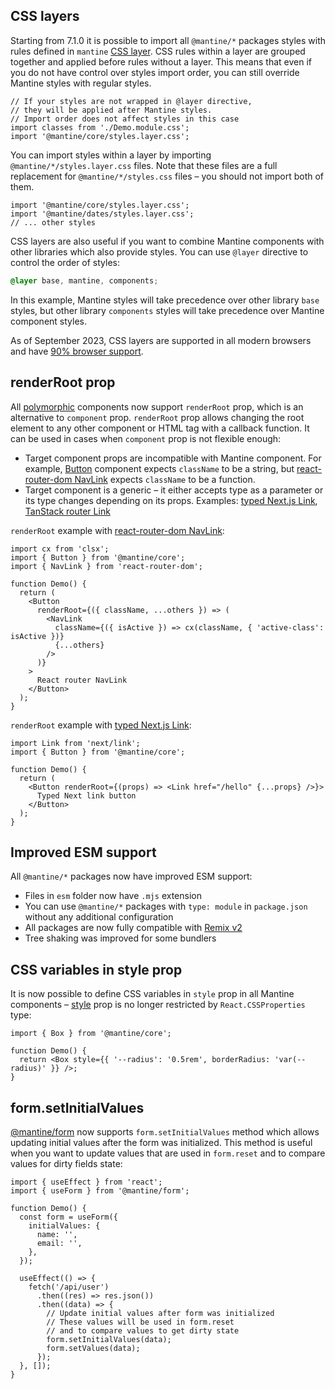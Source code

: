 ## CSS layers

Starting from 7.1.0 it is possible to import all `@mantine/*` packages styles with rules
defined in `mantine` [CSS layer](https://developer.mozilla.org/en-US/docs/Web/CSS/@layer).
CSS rules within a layer are grouped together and applied before rules without a layer. This means that
even if you do not have control over styles import order, you can still override Mantine styles with
regular styles.

```tsx
// If your styles are not wrapped in @layer directive,
// they will be applied after Mantine styles.
// Import order does not affect styles in this case
import classes from './Demo.module.css';
import '@mantine/core/styles.layer.css';
```

You can import styles within a layer by importing `@mantine/*/styles.layer.css` files.
Note that these files are a full replacement for `@mantine/*/styles.css` files –
you should not import both of them.

```tsx
import '@mantine/core/styles.layer.css';
import '@mantine/dates/styles.layer.css';
// ... other styles
```

CSS layers are also useful if you want to combine Mantine components with other libraries which also
provide styles. You can use `@layer` directive to control the order of styles:

```scss
@layer base, mantine, components;
```

In this example, Mantine styles will take precedence over other library `base` styles, but other library
`components` styles will take precedence over Mantine component styles.

As of September 2023, CSS layers are supported in all modern browsers and have [90% browser support](https://caniuse.com/css-cascade-layers).

## renderRoot prop

All [polymorphic](https://mantine.dev/guides/polymorphic) components now support `renderRoot` prop, which
is an alternative to `component` prop. `renderRoot` prop allows changing the root element
to any other component or HTML tag with a callback function. It can be used in cases when
`component` prop is not flexible enough:

- Target component props are incompatible with Mantine component. For example, [Button](https://mantine.dev/core/button) component expects `className`
  to be a string, but [react-router-dom NavLink](https://reactrouter.com/en/6.16.0/components/nav-link) expects
  `className` to be a function.
- Target component is a generic – it either accepts type as a parameter or its type changes depending
  on its props. Examples: [typed Next.js Link](https://nextjs.org/docs/app/building-your-application/configuring/typescript#statically-typed-links), [TanStack router Link](https://tanstack.com/router/v1)

`renderRoot` example with [react-router-dom NavLink](https://reactrouter.com/en/6.16.0/components/nav-link):

```tsx
import cx from 'clsx';
import { Button } from '@mantine/core';
import { NavLink } from 'react-router-dom';

function Demo() {
  return (
    <Button
      renderRoot={({ className, ...others }) => (
        <NavLink
          className={({ isActive }) => cx(className, { 'active-class': isActive })}
          {...others}
        />
      )}
    >
      React router NavLink
    </Button>
  );
}
```

`renderRoot` example with [typed Next.js Link](https://nextjs.org/docs/app/building-your-application/configuring/typescript#statically-typed-links):

```tsx
import Link from 'next/link';
import { Button } from '@mantine/core';

function Demo() {
  return (
    <Button renderRoot={(props) => <Link href="/hello" {...props} />}>
      Typed Next link button
    </Button>
  );
}
```

## Improved ESM support

All `@mantine/*` packages now have improved ESM support:

- Files in `esm` folder now have `.mjs` extension
- You can use `@mantine/*` packages with `type: module` in `package.json` without any additional configuration
- All packages are now fully compatible with [Remix v2](https://remix.run/blog/remix-v2)
- Tree shaking was improved for some bundlers

## CSS variables in style prop

It is now possible to define CSS variables in `style` prop in all Mantine components –
[style](https://mantine.dev/styles/style) prop is no longer restricted by `React.CSSProperties` type:

```tsx
import { Box } from '@mantine/core';

function Demo() {
  return <Box style={{ '--radius': '0.5rem', borderRadius: 'var(--radius)' }} />;
}
```

## form.setInitialValues

[@mantine/form](https://mantine.dev/form/values/#setinitialvalues-handler) now supports `form.setInitialValues` method
which allows updating initial values after the form was initialized. This method is useful when you
want to update values that are used in `form.reset` and to compare values for dirty fields state:

```tsx
import { useEffect } from 'react';
import { useForm } from '@mantine/form';

function Demo() {
  const form = useForm({
    initialValues: {
      name: '',
      email: '',
    },
  });

  useEffect(() => {
    fetch('/api/user')
      .then((res) => res.json())
      .then((data) => {
        // Update initial values after form was initialized
        // These values will be used in form.reset
        // and to compare values to get dirty state
        form.setInitialValues(data);
        form.setValues(data);
      });
  }, []);
}
```
